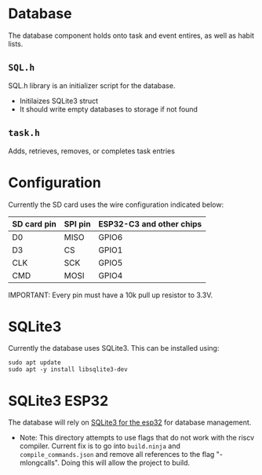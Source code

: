 # Database

The database component holds onto task and event entires, as well as habit lists.

## `SQL.h`

SQL.h library is an initializer script for the database.
- Initilaizes SQLite3 struct
- It should write empty databases to storage if not found

## `task.h`

Adds, retrieves, removes, or completes task entries

# Configuration

Currently the SD card uses the wire configuration indicated below:

SD card pin | SPI pin | ESP32-C3 and other chips |
------------|---------|--------------------------|
 D0         | MISO    | GPIO6                    |
 D3         | CS      | GPIO1                    |
 CLK        | SCK     | GPIO5                    |
 CMD        | MOSI    | GPIO4                    |

IMPORTANT: Every pin must have a 10k pull up resistor to 3.3V.

# SQLite3

Currently the database uses SQLite3. This can be installed using:

```shell
sudo apt update
sudo apt -y install libsqlite3-dev
```

# SQLite3 ESP32
The database will rely on [SQLite3 for the esp32](https://github.com/nopnop2002/esp32-idf-sqlite3) for database management.
- Note: This directory attempts to use flags that do not work with the riscv compiler. Current fix is to go into `build.ninja` and `compile_commands.json` and remove all references to the flag "-mlongcalls". Doing this will allow the project to build.